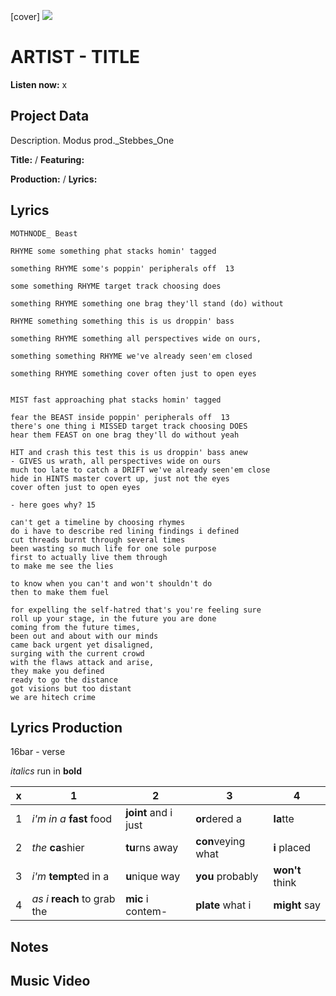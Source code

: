 [cover] ![](57175019_319474918741616_8502199518755923887_n.jpg)

# ARTIST - TITLE

**Listen now:** x

## Project Data

Description.
Modus prod._Stebbes_One

**Title:**  / **Featuring:** 

**Production:**  / **Lyrics:** 

## Lyrics

```
MOTHNODE_ Beast 

RHYME some something phat stacks homin' tagged 

something RHYME some's poppin' peripherals off  13

some something RHYME target track choosing does

something RHYME something one brag they'll stand (do) without

RHYME something something this is us droppin' bass 

something RHYME something all perspectives wide on ours, 

something something RHYME we've already seen'em closed

something RHYME something cover often just to open eyes


MIST fast approaching phat stacks homin' tagged 

fear the BEAST inside poppin' peripherals off  13
there's one thing i MISSED target track choosing DOES
hear them FEAST on one brag they'll do without yeah

HIT and crash this test this is us droppin' bass anew
- GIVES us wrath, all perspectives wide on ours 
much too late to catch a DRIFT we've already seen'em close 
hide in HINTS master covert up, just not the eyes
cover often just to open eyes

- here goes why? 15

can't get a timeline by choosing rhymes
do i have to describe red lining findings i defined 
cut threads burnt through several times
been wasting so much life for one sole purpose 
first to actually live them through
to make me see the lies

to know when you can't and won't shouldn't do
then to make them fuel

for expelling the self-hatred that's you're feeling sure 
roll up your stage, in the future you are done
coming from the future times, 
been out and about with our minds 
came back urgent yet disaligned, 
surging with the current crowd
with the flaws attack and arise, 
they make you defined
ready to go the distance
got visions but too distant
we are hitech crime

```

## Lyrics Production

16bar - verse

*italics* run in
**bold**

| x | 1 | 2 | 3 | 4 |
|---|---|---|---|---|
| 1 | *i'm in a* **fast** food | **joint** and i just  | **or**dered a  | **la**tte  |
| 2 | *the* **ca**shier | **tu**rns away  |  **con**veying what |  **i** placed |
| 3 | *i'm* **tempt**ed in a | **u**nique way  |  **you** probably |  **won't** think |
| 4 | *as i* **reach** to grab the |  **mic** i contem-  | **plate** what i | **might** say |

## Notes

## Music Video
